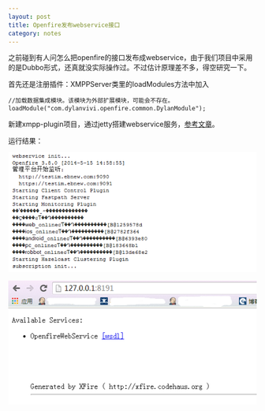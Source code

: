 ```yaml
---
layout: post
title: Openfire发布webservice接口
category: notes
---
```


之前碰到有人问怎么把openfire的接口发布成webservice，由于我们项目中采用的是Dubbo形式，还真就没实际操作过。不过估计原理差不多，得空研究一下。

首先还是注册插件：XMPPServer类里的loadModules方法中加入

    //加载数据集成模块。该模块为外部扩展模块，可能会不存在。
    loadModule("com.dylanvivi.openfire.common.DylanModule");

新建xmpp-plugin项目，通过jetty搭建webservice服务，[参考文章](http://blog.csdn.net/robert8803/article/details/8137461)。

运行结果：

![image](/assets/post-images/2014-05-15-824aeea7-faff-4962-e9de-06644f28774a.png)


![image](/assets/post-images/2014-05-15-8a790299-942f-4635-a625-a7db9614d790.png)



